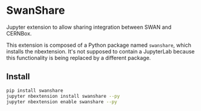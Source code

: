 # SwanShare

Jupyter extension to allow sharing integration between SWAN and CERNBox.

This extension is composed of a Python package named `swanshare`, which installs the nbextension.
It's not supposed to contain a JupyterLab because this functionality is being replaced by a different package.

## Install

```bash
pip install swanshare
jupyter nbextension install swanshare --py
jupyter nbextension enable swanshare --py
```
